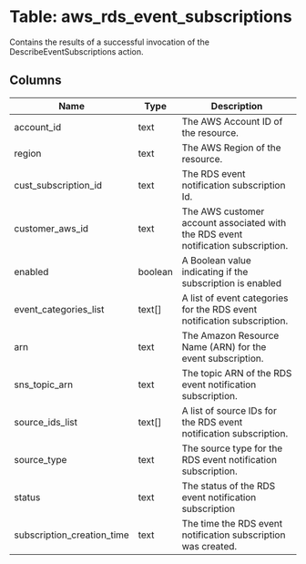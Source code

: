 
# Table: aws_rds_event_subscriptions
Contains the results of a successful invocation of the DescribeEventSubscriptions action.
## Columns
| Name        | Type           | Description  |
| ------------- | ------------- | -----  |
|account_id|text|The AWS Account ID of the resource.|
|region|text|The AWS Region of the resource.|
|cust_subscription_id|text|The RDS event notification subscription Id.|
|customer_aws_id|text|The AWS customer account associated with the RDS event notification subscription.|
|enabled|boolean|A Boolean value indicating if the subscription is enabled|
|event_categories_list|text[]|A list of event categories for the RDS event notification subscription.|
|arn|text|The Amazon Resource Name (ARN) for the event subscription.|
|sns_topic_arn|text|The topic ARN of the RDS event notification subscription.|
|source_ids_list|text[]|A list of source IDs for the RDS event notification subscription.|
|source_type|text|The source type for the RDS event notification subscription.|
|status|text|The status of the RDS event notification subscription|
|subscription_creation_time|text|The time the RDS event notification subscription was created.|
